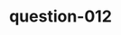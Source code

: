 ---
layout: question
title: question-012
number: 012
question: What is the most stressful thing in the life of a 25-year-old woman?
answer1: Love life | 28
answer2: Job | 26
answer3: Finances/Debt | 17
answer4: Family/kids | 13
answer5: School | 4
answer6: Friends | 3
answer7: Clothes | 2
answer8: Roommate | 2
answer9: Starting a family | 2
answer10:
---